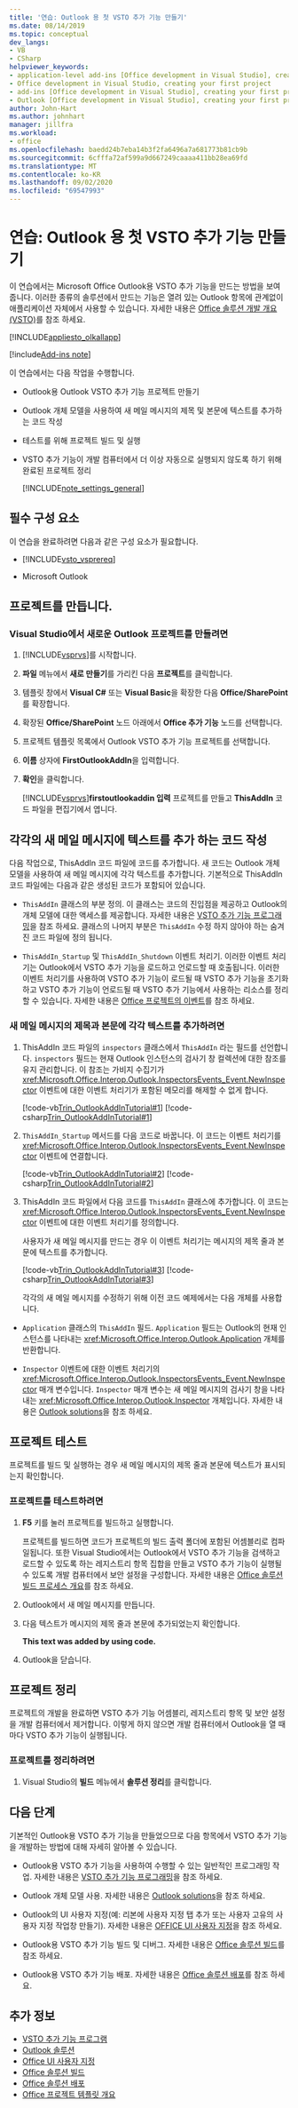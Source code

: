 ```yaml
---
title: '연습: Outlook 용 첫 VSTO 추가 기능 만들기'
ms.date: 08/14/2019
ms.topic: conceptual
dev_langs:
- VB
- CSharp
helpviewer_keywords:
- application-level add-ins [Office development in Visual Studio], creating your first project
- Office development in Visual Studio, creating your first project
- add-ins [Office development in Visual Studio], creating your first project
- Outlook [Office development in Visual Studio], creating your first project
author: John-Hart
ms.author: johnhart
manager: jillfra
ms.workload:
- office
ms.openlocfilehash: baedd24b7eba14b3f2fa6496a7a681773b81cb9b
ms.sourcegitcommit: 6cfffa72af599a9d667249caaaa411bb28ea69fd
ms.translationtype: MT
ms.contentlocale: ko-KR
ms.lasthandoff: 09/02/2020
ms.locfileid: "69547993"
---
```

# <a name="walkthrough-create-your-first-vsto-add-in-for-outlook"></a>연습: Outlook 용 첫 VSTO 추가 기능 만들기
  이 연습에서는 Microsoft Office Outlook용 VSTO 추가 기능을 만드는 방법을 보여 줍니다. 이러한 종류의 솔루션에서 만드는 기능은 열려 있는 Outlook 항목에 관계없이 애플리케이션 자체에서 사용할 수 있습니다. 자세한 내용은 [Office 솔루션 개발 개요 &#40;VSTO&#41;](../vsto/office-solutions-development-overview-vsto.md)를 참조 하세요.

 [!INCLUDE[appliesto_olkallapp](../vsto/includes/appliesto-olkallapp-md.md)]

[!include[Add-ins note](includes/addinsnote.md)]

 이 연습에서는 다음 작업을 수행합니다.

- Outlook용 Outlook VSTO 추가 기능 프로젝트 만들기

- Outlook 개체 모델을 사용하여 새 메일 메시지의 제목 및 본문에 텍스트를 추가하는 코드 작성

- 테스트를 위해 프로젝트 빌드 및 실행

- VSTO 추가 기능이 개발 컴퓨터에서 더 이상 자동으로 실행되지 않도록 하기 위해 완료된 프로젝트 정리

  [!INCLUDE[note_settings_general](../sharepoint/includes/note-settings-general-md.md)]

## <a name="prerequisites"></a>필수 구성 요소
 이 연습을 완료하려면 다음과 같은 구성 요소가 필요합니다.

- [!INCLUDE[vsto_vsprereq](../vsto/includes/vsto-vsprereq-md.md)]

- Microsoft Outlook

## <a name="create-the-project"></a>프로젝트를 만듭니다.

### <a name="to-create-a-new-outlook-project-in-visual-studio"></a>Visual Studio에서 새로운 Outlook 프로젝트를 만들려면

1. [!INCLUDE[vsprvs](../sharepoint/includes/vsprvs-md.md)]를 시작합니다.

2. **파일** 메뉴에서 **새로 만들기**를 가리킨 다음 **프로젝트**를 클릭합니다.

3. 템플릿 창에서 **Visual C#** 또는 **Visual Basic**을 확장한 다음 **Office/SharePoint**를 확장합니다.

4. 확장된 **Office/SharePoint** 노드 아래에서 **Office 추가 기능** 노드를 선택합니다.

5. 프로젝트 템플릿 목록에서 Outlook VSTO 추가 기능 프로젝트를 선택합니다.

6. **이름** 상자에 **FirstOutlookAddIn**을 입력합니다.

7. **확인**을 클릭합니다.

     [!INCLUDE[vsprvs](../sharepoint/includes/vsprvs-md.md)]**firstoutlookaddin 입력** 프로젝트를 만들고 **ThisAddIn** 코드 파일을 편집기에서 엽니다.

## <a name="write-code-that-adds-text-to-each-new-mail-message"></a>각각의 새 메일 메시지에 텍스트를 추가 하는 코드 작성
 다음 작업으로, ThisAddIn 코드 파일에 코드를 추가합니다. 새 코드는 Outlook 개체 모델을 사용하여 새 메일 메시지에 각각 텍스트를 추가합니다. 기본적으로 ThisAddIn 코드 파일에는 다음과 같은 생성된 코드가 포함되어 있습니다.

- `ThisAddIn` 클래스의 부분 정의. 이 클래스는 코드의 진입점을 제공하고 Outlook의 개체 모델에 대한 액세스를 제공합니다. 자세한 내용은 [VSTO 추가 기능 프로그래밍](../vsto/programming-vsto-add-ins.md)을 참조 하세요. 클래스의 나머지 부분은 `ThisAddIn` 수정 하지 않아야 하는 숨겨진 코드 파일에 정의 됩니다.

- `ThisAddIn_Startup` 및 `ThisAddIn_Shutdown` 이벤트 처리기. 이러한 이벤트 처리기는 Outlook에서 VSTO 추가 기능을 로드하고 언로드할 때 호출됩니다. 이러한 이벤트 처리기를 사용하여 VSTO 추가 기능이 로드될 때 VSTO 추가 기능을 초기화하고 VSTO 추가 기능이 언로드될 때 VSTO 추가 기능에서 사용하는 리소스를 정리할 수 있습니다. 자세한 내용은 [Office 프로젝트의 이벤트](../vsto/events-in-office-projects.md)를 참조 하세요.

### <a name="to-add-text-to-the-subject-and-body-of-each-new-mail-message"></a>새 메일 메시지의 제목과 본문에 각각 텍스트를 추가하려면

1. ThisAddIn 코드 파일의 `inspectors` 클래스에서 `ThisAddIn` 라는 필드를 선언합니다. `inspectors` 필드는 현재 Outlook 인스턴스의 검사기 창 컬렉션에 대한 참조를 유지 관리합니다. 이 참조는 가비지 수집기가 <xref:Microsoft.Office.Interop.Outlook.InspectorsEvents_Event.NewInspector> 이벤트에 대한 이벤트 처리기가 포함된 메모리를 해제할 수 없게 합니다.

    [!code-vb[Trin_OutlookAddInTutorial#1](../vsto/codesnippet/VisualBasic/Trin_OutlookAddInTutorial/ThisAddIn.vb#1)]
    [!code-csharp[Trin_OutlookAddInTutorial#1](../vsto/codesnippet/CSharp/Trin_OutlookAddInTutorial/ThisAddIn.cs#1)]

2. `ThisAddIn_Startup` 메서드를 다음 코드로 바꿉니다. 이 코드는 이벤트 처리기를 <xref:Microsoft.Office.Interop.Outlook.InspectorsEvents_Event.NewInspector> 이벤트에 연결합니다.

    [!code-vb[Trin_OutlookAddInTutorial#2](../vsto/codesnippet/VisualBasic/Trin_OutlookAddInTutorial/ThisAddIn.vb#2)]
    [!code-csharp[Trin_OutlookAddInTutorial#2](../vsto/codesnippet/CSharp/Trin_OutlookAddInTutorial/ThisAddIn.cs#2)]

3. ThisAddIn 코드 파일에서 다음 코드를 `ThisAddIn` 클래스에 추가합니다. 이 코드는 <xref:Microsoft.Office.Interop.Outlook.InspectorsEvents_Event.NewInspector> 이벤트에 대한 이벤트 처리기를 정의합니다.

    사용자가 새 메일 메시지를 만드는 경우 이 이벤트 처리기는 메시지의 제목 줄과 본문에 텍스트를 추가합니다.

    [!code-vb[Trin_OutlookAddInTutorial#3](../vsto/codesnippet/VisualBasic/Trin_OutlookAddInTutorial/ThisAddIn.vb#3)]
    [!code-csharp[Trin_OutlookAddInTutorial#3](../vsto/codesnippet/CSharp/Trin_OutlookAddInTutorial/ThisAddIn.cs#3)]

   각각의 새 메일 메시지를 수정하기 위해 이전 코드 예제에서는 다음 개체를 사용합니다.

- `Application` 클래스의 `ThisAddIn` 필드. `Application` 필드는 Outlook의 현재 인스턴스를 나타내는 <xref:Microsoft.Office.Interop.Outlook.Application> 개체를 반환합니다.

- `Inspector` 이벤트에 대한 이벤트 처리기의 <xref:Microsoft.Office.Interop.Outlook.InspectorsEvents_Event.NewInspector> 매개 변수입니다. `Inspector` 매개 변수는 새 메일 메시지의 검사기 창을 나타내는 <xref:Microsoft.Office.Interop.Outlook.Inspector> 개체입니다. 자세한 내용은 [Outlook solutions](../vsto/outlook-solutions.md)을 참조 하세요.

## <a name="test-the-project"></a>프로젝트 테스트
 프로젝트를 빌드 및 실행하는 경우 새 메일 메시지의 제목 줄과 본문에 텍스트가 표시되는지 확인합니다.

### <a name="to-test-the-project"></a>프로젝트를 테스트하려면

1. **F5** 키를 눌러 프로젝트를 빌드하고 실행합니다.

     프로젝트를 빌드하면 코드가 프로젝트의 빌드 출력 폴더에 포함된 어셈블리로 컴파일됩니다. 또한 Visual Studio에서는 Outlook에서 VSTO 추가 기능을 검색하고 로드할 수 있도록 하는 레지스트리 항목 집합을 만들고 VSTO 추가 기능이 실행될 수 있도록 개발 컴퓨터에서 보안 설정을 구성합니다. 자세한 내용은 [Office 솔루션 빌드 프로세스 개요](../vsto/walkthrough-creating-your-first-vsto-add-in-for-outlook.md)를 참조 하세요.

2. Outlook에서 새 메일 메시지를 만듭니다.

3. 다음 텍스트가 메시지의 제목 줄과 본문에 추가되었는지 확인합니다.

     **This text was added by using code.**

4. Outlook을 닫습니다.

## <a name="clean-up-the-project"></a>프로젝트 정리
 프로젝트의 개발을 완료하면 VSTO 추가 기능 어셈블리, 레지스트리 항목 및 보안 설정을 개발 컴퓨터에서 제거합니다. 이렇게 하지 않으면 개발 컴퓨터에서 Outlook을 열 때마다 VSTO 추가 기능이 실행됩니다.

### <a name="to-clean-up-your-project"></a>프로젝트를 정리하려면

1. Visual Studio의 **빌드** 메뉴에서 **솔루션 정리**를 클릭합니다.

## <a name="next-steps"></a>다음 단계
 기본적인 Outlook용 VSTO 추가 기능을 만들었으므로 다음 항목에서 VSTO 추가 기능을 개발하는 방법에 대해 자세히 알아볼 수 있습니다.

- Outlook용 VSTO 추가 기능을 사용하여 수행할 수 있는 일반적인 프로그래밍 작업. 자세한 내용은 [VSTO 추가 기능 프로그래밍](../vsto/programming-vsto-add-ins.md)을 참조 하세요.

- Outlook 개체 모델 사용. 자세한 내용은 [Outlook solutions](../vsto/outlook-solutions.md)을 참조 하세요.

- Outlook의 UI 사용자 지정(예: 리본에 사용자 지정 탭 추가 또는 사용자 고유의 사용자 지정 작업창 만들기). 자세한 내용은 [OFFICE UI 사용자 지정](../vsto/office-ui-customization.md)을 참조 하세요.

- Outlook용 VSTO 추가 기능 빌드 및 디버그. 자세한 내용은 [Office 솔루션 빌드](../vsto/building-office-solutions.md)를 참조 하세요.

- Outlook용 VSTO 추가 기능 배포. 자세한 내용은 [Office 솔루션 배포](../vsto/deploying-an-office-solution.md)를 참조 하세요.

## <a name="see-also"></a>추가 정보
- [VSTO 추가 기능 프로그램](../vsto/programming-vsto-add-ins.md)
- [Outlook 솔루션](../vsto/outlook-solutions.md)
- [Office UI 사용자 지정](../vsto/office-ui-customization.md)
- [Office 솔루션 빌드](../vsto/building-office-solutions.md)
- [Office 솔루션 배포](../vsto/deploying-an-office-solution.md)
- [Office 프로젝트 템플릿 개요](../vsto/office-project-templates-overview.md)
